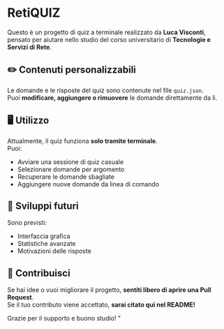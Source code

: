 # RetiQUIZ
Questo è un progetto di quiz a terminale realizzato da **Luca Visconti**, pensato per aiutare nello studio del corso universitario di **Tecnologie e Servizi di Rete**.

## ✏️ Contenuti personalizzabili
Le domande e le risposte del quiz sono contenute nel file `quiz.json`.  
Puoi **modificare, aggiungere o rimuovere** le domande direttamente da lì.

## 🖥️ Utilizzo
Attualmente, il quiz funziona **solo tramite terminale**.  
Puoi:
- Avviare una sessione di quiz casuale
- Selezionare domande per argomento
- Recuperare le domande sbagliate
- Aggiungere nuove domande da linea di comando

## 🚧 Sviluppi futuri
Sono previsti:
- Interfaccia grafica
- Statistiche avanzate
- Motivazioni delle risposte

## 🤝 Contribuisci
Se hai idee o vuoi migliorare il progetto, **sentiti libero di aprire una Pull Request**.  
Se il tuo contributo viene accettato, **sarai citato qui nel README!**

Grazie per il supporto e buono studio!
"